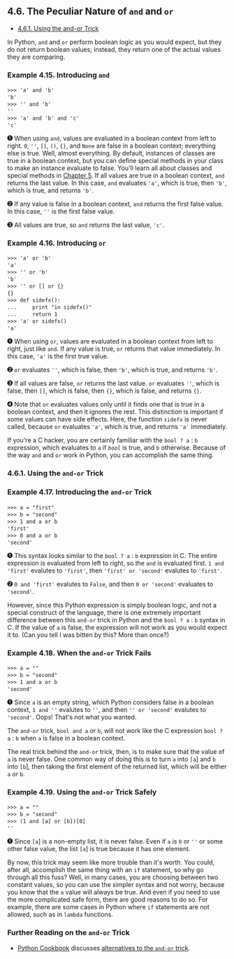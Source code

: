 

4.6. The Peculiar Nature of `and` and `or`
------------------------------------------

-   [4.6.1. Using the and-or Trick](and_or.html#d0e9975)

In Python, `and` and `or` perform boolean logic as you would expect, but
they do not return boolean values; instead, they return one of the
actual values they are comparing.

### Example 4.15. Introducing `and`

    >>> 'a' and 'b'         
    'b'
    >>> '' and 'b'          
    ''
    >>> 'a' and 'b' and 'c' 
    'c'



[![1](../images/callouts/1.png)](#apihelper.andor.1.1) When using `and`, values are evaluated in a boolean context from left to right. `0`, `''`, `[]`, `()`, `{}`, and `None` are false in a boolean context; everything else is true. Well, almost everything. By default, instances of classes are true in a boolean context, but you can define special methods in your class to make an instance evaluate to false. You'll learn all about classes and special methods in [Chapter 5](../object_oriented_framework/index.html). If all values are true in a boolean context, `and` returns the last value. In this case, `and` evaluates `'a'`, which is true, then `'b'`, which is true, and returns `'b'`. 

[![2](../images/callouts/2.png)](#apihelper.andor.1.2) If any value is false in a boolean context, `and` returns the first false value. In this case, `''` is the first false value. 

[![3](../images/callouts/3.png)](#apihelper.andor.1.3) All values are true, so `and` returns the last value, `'c'`. 

### Example 4.16. Introducing `or`

    >>> 'a' or 'b'          
    'a'
    >>> '' or 'b'           
    'b'
    >>> '' or [] or {}      
    {}
    >>> def sidefx():
    ...     print "in sidefx()"
    ...     return 1
    >>> 'a' or sidefx()     
    'a'



[![1](../images/callouts/1.png)](#apihelper.andor.2.1) When using `or`, values are evaluated in a boolean context from left to right, just like `and`. If any value is true, `or` returns that value immediately. In this case, `'a'` is the first true value. 

[![2](../images/callouts/2.png)](#apihelper.andor.2.2) `or` evaluates `''`, which is false, then `'b'`, which is true, and returns `'b'`. 

[![3](../images/callouts/3.png)](#apihelper.andor.2.3) If all values are false, `or` returns the last value. `or` evaluates `''`, which is false, then `[]`, which is false, then `{}`, which is false, and returns `{}`. 

[![4](../images/callouts/4.png)](#apihelper.andor.2.4) Note that `or` evaluates values only until it finds one that is true in a boolean context, and then it ignores the rest. This distinction is important if some values can have side effects. Here, the function `sidefx` is never called, because `or` evaluates `'a'`, which is true, and returns `'a'` immediately. 

If you're a C hacker, you are certainly familiar with the `bool ? a` :
`b` expression, which evaluates to `a` if *`bool`* is true, and `b`
otherwise. Because of the way `and` and `or` work in Python, you can
accomplish the same thing.

### 4.6.1. Using the `and-or` Trick

### Example 4.17. Introducing the `and-or` Trick

    >>> a = "first"
    >>> b = "second"
    >>> 1 and a or b 
    'first'
    >>> 0 and a or b 
    'second'



[![1](../images/callouts/1.png)](#apihelper.andor.3.1) This syntax looks similar to the `bool ? a` : `b` expression in C. The entire expression is evaluated from left to right, so the `and` is evaluated first. `1 and 'first'` evalutes to `'first'`, then `'first' or 'second'` evalutes to `'first'`. 

[![2](../images/callouts/2.png)](#apihelper.andor.3.2) `0 and 'first'` evalutes to `False`, and then `0 or 'second'` evaluates to `'second'`. 

However, since this Python expression is simply boolean logic, and not a
special construct of the language, there is one extremely important
difference between this `and-or` trick in Python and the `bool ? a` :
`b` syntax in C. If the value of `a` is false, the expression will not
work as you would expect it to. (Can you tell I was bitten by this? More
than once?)

### Example 4.18. When the `and-or` Trick Fails

    >>> a = ""
    >>> b = "second"
    >>> 1 and a or b         
    'second'



[![1](../images/callouts/1.png)](#apihelper.andor.4.1) Since `a` is an empty string, which Python considers false in a boolean context, `1 and ''` evalutes to `''`, and then `'' or 'second'` evalutes to `'second'`. Oops! That's not what you wanted. 

The `and-or` trick, `bool and a` or `b`, will not work like the C
expression `bool ? a` : `b` when `a` is false in a boolean context.

The real trick behind the `and-or` trick, then, is to make sure that the
value of `a` is never false. One common way of doing this is to turn `a`
into `[a`] and `b` into `[b`], then taking the first element of the
returned list, which will be either `a` or `b`.

### Example 4.19. Using the `and-or` Trick Safely

    >>> a = ""
    >>> b = "second"
    >>> (1 and [a] or [b])[0] 
    ''



[![1](../images/callouts/1.png)](#apihelper.andor.5.1) Since `[a`] is a non-empty list, it is never false. Even if `a` is `0` or `''` or some other false value, the list `[a`] is true because it has one element. 

By now, this trick may seem like more trouble than it's worth. You
could, after all, accomplish the same thing with an `if` statement, so
why go through all this fuss? Well, in many cases, you are choosing
between two constant values, so you can use the simpler syntax and not
worry, because you know that the `a` value will always be true. And even
if you need to use the more complicated safe form, there are good
reasons to do so. For example, there are some cases in Python where `if`
statements are not allowed, such as in `lambda` functions.

### Further Reading on the `and-or` Trick

-   [Python
    Cookbook](http://www.activestate.com/ASPN/Python/Cookbook/ "growing archive of annotated code samples")
    discusses [alternatives to the `and-or`
    trick](http://www.activestate.com/ASPN/Python/Cookbook/Recipe/52310).

  

